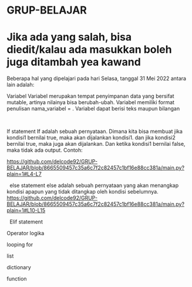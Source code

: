 # GRUP-BELAJAR
# Jika ada yang salah, bisa diedit/kalau ada masukkan boleh juga ditambah yea kawand

Beberapa hal yang dipelajari pada hari Selasa, tanggal 31 Mei 2022 antara lain adalah:

Variabel
    Variabel merupakan tempat penyimpanan data yang bersifat mutable, artinya nilainya bisa berubah-ubah. Variabel memiliki format penulisan nama_variabel = <nilai>. Variabel dapat berisi teks maupun bilangan

&nbsp;
    
If statement
    If adalah sebuah pernyataan. Dimana kita bisa membuat jika kondisi1 bernilai true, maka akan dijalankan kondisi1. dan jika kondisi2 bernilai true, maka juga akan dijalankan. Dan ketika kondisi1 bernilai false, maka tidak ada output.
    Contoh:
    
https://github.com/delcode92/GRUP-BELAJAR/blob/8665509457c35a6c7f2c82457c1bf16e88cc381a/main.py?plain=1#L4-L7
  
&nbsp;
else statement
    else adalah sebuah pernyataan yang akan menangkap kondisi apapun yang tidak ditangkap oleh kondisi sebelumnya.
https://github.com/delcode92/GRUP-BELAJAR/blob/8665509457c35a6c7f2c82457c1bf16e88cc381a/main.py?plain=1#L10-L15

&nbsp;
Elif statement
    

Operator logika

looping for

list

dictionary

function
